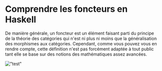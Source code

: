 # Comprendre les foncteurs en Haskell
De manière générale, un foncteur est un élément faisant parti du principe de la théorie des catégories qui n'est ni plus ni moins que la généralisation des morphismes aux catégories. Cependant, comme vous pouvez vous en rendre compte, cette définition n'est pas forcément adaptée à tout public tant elle se base sur des notions des mathématiques assez avancées. 

!["test"](https://static.wixstatic.com/media/32b942_9602939df79241dbba1fb3d739432581~mv2.jpg/v1/fill/w_670,h_494,fp_0.50_0.50,q_90/32b942_9602939df79241dbba1fb3d739432581~mv2.webp)
